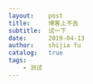 ```yaml
---
layout:    post
title:     博客上不去
subtitle:  试一下
date:      2019-04-13
author:    shijia fu
catalog:   true
tags:
    - 测试
---
```

